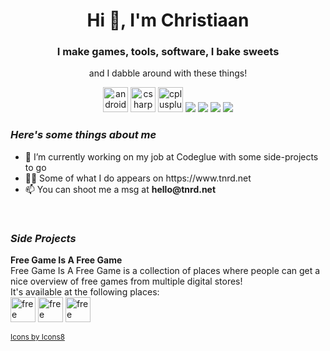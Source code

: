 <h1 align="center">Hi 👋, I'm Christiaan</h1>
<h3 align="center">I make games, tools, software, I bake sweets</h3>
<p align="center">and I dabble around with these things!</p>
<p align="center">
    <img src="https://img.icons8.com/ios/50/000000/android-os.png" alt="android" width="40" height="40"/>
    <img src="https://img.icons8.com/ios/50/000000/c-sharp-logo.png" alt="csharp" width="40" height="40"/>
    <img src="https://img.icons8.com/ios/50/000000/c-plus-plus-logo.png" alt="cplusplus" width="40" height="40" />
    <img src="https://img.icons8.com/ios/50/000000/docker.png"/>
    <img src="https://img.icons8.com/ios/50/000000/git.png"/>
    <img src="https://img.icons8.com/ios/50/000000/kotlin.png"/>
    <img src="https://img.icons8.com/ios/50/000000/unity.png"/>
</p>

<p>
    <h3><i>Here's some things about me</i></h3>
    <ul>
        <li>🔭 I’m currently working on my job at Codeglue with some side-projects to go</li>
        <li>👨‍💻 Some of what I do appears on https://www.tnrd.net</li>
        <li>📫 You can shoot me a msg at <b>hello@tnrd.net</b></li>
    </ul>
</p>

<br>

<h3><i>Side Projects</i></h3>
<p align="left">
    <b>Free Game Is A Free Game</b>
    <br>
    Free Game Is A Free Game is a collection of places where people can get a nice overview of free games from multiple digital stores!
    <br>
    It's available at the following places:
    <br>
    <a href="https://freegameisafreegame.com"><img src="https://img.icons8.com/ios/50/000000/internet-explorer.png" alt="free game is a free game website" width="40" height="40"/></a>
    <a href="https://discord.gg/d5yhkn7"><img src="https://img.icons8.com/ios/50/000000/discord-logo.png" alt="free game is a free game discord server" width="40" height="40"/></a>
    <a href="https://twitter.com/fgiafg"><img src="https://img.icons8.com/ios/50/000000/twitter.png" alt="free game is a free game twitter" width="40" height="40"/></a><br>
</p>

<!-- <p align="center">
    <img align="center" src="https://github-readme-stats.vercel.app/api?username=thundernerd&show_icons=true" alt="thundernerd" />
</p> -->

<!-- <p align="center">
    <a href="https://instagram.com/thundernerd" target="blank">
        <img align="center" src="https://img.icons8.com/ios/50/000000/instagram-new.png" alt="thundernerd" height="30" width="30" />
    </a>
    <a href="https://linkedin.com/in/chrusb" target="blank">
        <img align="center" src="https://img.icons8.com/ios/50/000000/linkedin.png" alt="chrusb" height="30" width="30" />
    </a>
    <a href="https://twitter.com/chrusb" target="blank">
        <img align="center" src="https://img.icons8.com/ios/50/000000/twitter.png" alt="chrusb" height="30" width="30" />
    </a>
</p> -->

<sub><a href="https://icons8.com/icon/22981/app-store">Icons by Icons8</a></sub>

